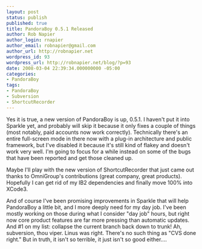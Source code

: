 ```yaml
---
layout: post
status: publish
published: true
title: PandoraBoy 0.5.1 Released
author: Rob Napier
author_login: rnapier
author_email: robnapier@gmail.com
author_url: http://robnapier.net
wordpress_id: 93
wordpress_url: http://robnapier.net/blog/?p=93
date: 2008-03-04 22:39:34.000000000 -05:00
categories:
- PandoraBoy
tags:
- PandoraBoy
- Subversion
- ShortcutRecorder
---
```

Yes it is true, a new version of PandoraBoy is up, 0.5.1. I haven't put it into Sparkle yet, and probably will skip it because it only fixes a couple of things (most notably, paid accounts now work correctly). Technically there's an entire full-screen mode in there now with a plug-in architecture and public framework, but I've disabled it because it's still kind of flakey and doesn't work very well. I'm going to focus for a while instead on some of the bugs that have been reported and get those cleaned up.

Maybe I'll play with the new version of ShortcutRecorder that just came out thanks to OmniGroup's contributions (great company, great products). Hopefully I can get rid of my IB2 dependencies and finally move 100% into XCode3.

And of course I've been promising improvements in Sparkle that will help PandoraBoy a little bit, and I more deeply need for my day job. I've been mostly working on those during what I consider "day job" hours, but right now core product features are far more pressing than automatic updates. And #1 on my list: collapse the current branch back down to trunk! Ah, subversion, thou viper. Linus was right. There's no such thing as "CVS done right." But in truth, it isn't so terrible, it just isn't so good either....
